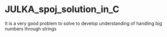 # JULKA_spoj_solution_in_C
It is a very good problem to solve to develop understanding of handling big numbers through strings
